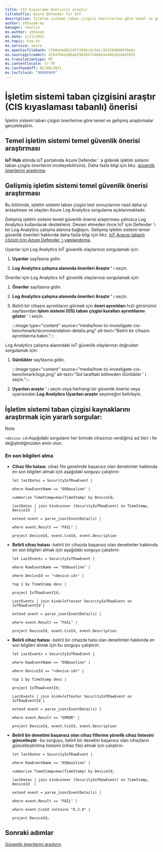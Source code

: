 ```yaml
---
title: CIS kıyaslama önerisini araştır
titleSuffix: Azure Defender for IoT
description: İşletim sistemi taban çizgisi önerilerine göre temel ve gelişmiş araştırmalar gerçekleştirin.
author: shhazam-ms
manager: rkarlin
ms.author: shhazam
ms.date: 1/21/2021
ms.topic: how-to
ms.service: azure
ms.openlocfilehash: 2f68ebedb229f7295bc9c5dcc3b3349808970e8c
ms.sourcegitcommit: 4784fbba18bab59b203734b6e3a4d62d1dadf031
ms.translationtype: MT
ms.contentlocale: tr-TR
ms.lasthandoff: 02/08/2021
ms.locfileid: "99809949"
---
```

# <a name="investigate-os-baseline-based-on-cis-benchmark-recommendation"></a>İşletim sistemi taban çizgisini araştır (CIS kıyaslaması tabanlı) önerisi 

İşletim sistemi taban çizgisi önerilerine göre temel ve gelişmiş araştırmalar gerçekleştirin.

## <a name="basic-os-baseline-security-recommendation-investigation"></a>Temel işletim sistemi temel güvenlik önerisi araştırması  

**IoT Hub** altında IoT portalında Azure Defender ' a giderek işletim sistemi taban çizgisi önerilerini inceleyebilirsiniz. Daha fazla bilgi için bkz. [güvenlik önerilerini araştırma](quickstart-investigate-security-recommendations.md).

## <a name="advanced-os-baseline-security-recommendation-investigation"></a>Gelişmiş işletim sistemi temel güvenlik önerisi araştırması  

Bu bölümde, işletim sistemi taban çizgisi test sonuçlarının nasıl daha iyi anlaşılması ve olayları Azure Log Analytics sorgulama açıklanmaktadır.  

Gelişmiş işletim sistemi temel güvenlik önerisi araştırması yalnızca Log Analytics kullanılarak desteklenir. Devam etmeden önce IoT için Defender 'ı bir Log Analytics çalışma alanına bağlayın. Gelişmiş işletim sistemi temel güvenlik önerileri hakkında daha fazla bilgi için bkz. [IoT Aracısı tabanlı çözüm Için Azure Defender 'ı yapılandırma](how-to-configure-agent-based-solution.md).

Uyarılar için Log Analytics IoT güvenlik olaylarınızı sorgulamak için:

1. **Uyarılar** sayfasına gidin.

1. **Log Analytics çalışma alanında önerileri Araştır '** ı seçin.

Öneriler için Log Analytics IoT güvenlik olaylarınızı sorgulamak için:

1. **Öneriler** sayfasına gidin.

1. **Log Analytics çalışma alanında önerileri Araştır '** ı seçin.

1. Belirli bir cihazın ayrıntılarını görmek için **öneri ayrıntıları** hızlı görünümü sayfasından **Işlem sistemi (OS) taban çizgisi kuralları ayrıntılarını göster** ' i seçin.

   :::image type="content" source="media/how-to-investigate-cis-benchmark/recommendation-details.png" alt-text="Belirli bir cihazın ayrıntılarına bakın."::: 

Log Analytics çalışma alanındaki IoT güvenlik olaylarınızı doğrudan sorgulamak için:

1. **Günlükler** sayfasına gidin.

    :::image type="content" source="media/how-to-investigate-cis-benchmark/logs.png" alt-text="Sol taraftaki bölmeden Günlükler ' i seçin.":::

1. **Uyarıları araştır** ' ı seçin veya herhangi bir güvenlik önerisi veya uyarısından **Log Analytics Uyarıları araştır** seçeneğini belirleyin.   

## <a name="useful-queries-to-investigate-the-os-baseline-resources"></a>İşletim sistemi taban çizgisi kaynaklarını araştırmak için yararlı sorgular: 

> [!Note]
> `<device-id>`Aşağıdaki sorguların her birinde cihazınızı verdiğiniz ad (ler) i Ile değiştirdiğinizden emin olun. 


### <a name="retrieve-the-latest-information"></a>En son bilgileri alma

- **Cihaz filo hatası**: cihaz filo genelinde başarısız olan denetimler hakkında en son bilgileri almak için aşağıdaki sorguyu çalıştırın: 

    ```azurecli
    let lastDates = SecurityIoTRawEvent | 
    
    where RawEventName == "OSBaseline" | 
    
    summarize TimeStamp=max(TimeStamp) by DeviceId; 
    
    lastDates | join kind=inner (SecurityIoTRawEvent) on TimeStamp, DeviceId  | 
    
    extend event = parse_json(EventDetails) | 
    
    where event.Result == "FAIL" | 
    
    project DeviceId, event.CceId, event.Description 
    ```
 
- **Belirli cihaz hatası** -belirli bir cihazda başarısız olan denetimler hakkında en son bilgileri almak için aşağıdaki sorguyu çalıştırın:  

    ```azurecli
    let LastEvents = SecurityIoTRawEvent | 
    
    where RawEventName == "OSBaseline" | 
    
    where DeviceId == "<device-id>" | 
    
    top 1 by TimeStamp desc | 
    
    project IoTRawEventId; 
    
    LastEvents | join kind=leftouter SecurityIoTRawEvent on IoTRawEventId | 
    
    extend event = parse_json(EventDetails) | 
    
    where event.Result == "FAIL" | 
    
    project DeviceId, event.CceId, event.Description 
    ```

- **Belirli cihaz hatası** -belirli bir cihazda hata olan denetimler hakkında en son bilgileri almak için bu sorguyu çalıştırın: 

    ```azurecli
    let LastEvents = SecurityIoTRawEvent | 
    
    where RawEventName == "OSBaseline" | 
    
    where DeviceId == "<device-id>" | 
    
    top 1 by TimeStamp desc | 
    
    project IoTRawEventId; 
    
    LastEvents | join kind=leftouter SecurityIoTRawEvent on IoTRawEventId | 
    
    extend event = parse_json(EventDetails) | 
    
    where event.Result == "ERROR" | 
    
    project DeviceId, event.CceId, event.Description 
    ```
 
- **Belirli bir denetimi başarısız olan cihaz fillerine yönelik cihaz listesini güncelleştir** -bu sorguyu, belirli bir denetim başarısız olan cihazların güncelleştirilmiş listesini (cihaz filo) almak için çalıştırın:  
 
    ```azurecli
    let lastDates = SecurityIoTRawEvent | 
    
    where RawEventName == "OSBaseline" | 
    
    summarize TimeStamp=max(TimeStamp) by DeviceId; 
    
    lastDates | join kind=inner (SecurityIoTRawEvent) on TimeStamp, DeviceId  | 
    
    extend event = parse_json(EventDetails) | 
    
    where event.Result == "FAIL" | 
    
    where event.CceId contains "6.2.8" | 
    
    project DeviceId; 
    ```
 
## <a name="next-steps"></a>Sonraki adımlar

[Güvenlik önerilerini araştırın](quickstart-investigate-security-recommendations.md).
 